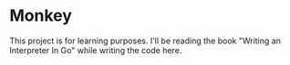 # Monkey
This project is for learning purposes. I'll be reading the book "Writing an Interpreter In Go" while writing the code here.
